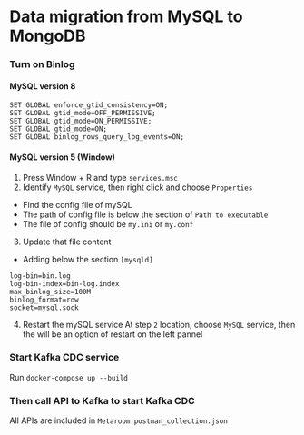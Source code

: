 # Data migration from MySQL to MongoDB


### Turn on Binlog
#### MySQL version 8
```
SET GLOBAL enforce_gtid_consistency=ON;
SET GLOBAL gtid_mode=OFF_PERMISSIVE;
SET GLOBAL gtid_mode=ON_PERMISSIVE;
SET GLOBAL gtid_mode=ON;
SET GLOBAL binlog_rows_query_log_events=ON;
```

#### MySQL version 5 (Window)
1. Press Window + R and type `services.msc`
2. Identify `MySQL` service, then right click and choose `Properties`
- Find the config file of mySQL 
- The path of config file is below the section of `Path to executable`
- The file of config should be `my.ini` or `my.conf`
3. Update that file content
- Adding below the section `[mysqld]`
```
log-bin=bin.log
log-bin-index=bin-log.index
max_binlog_size=100M
binlog_format=row
socket=mysql.sock
```
4. Restart the mySQL service
At step `2` location, choose `MySQL` service, then the will be an option of restart on the left pannel


### Start Kafka CDC service
Run `docker-compose up --build`

### Then call API to Kafka to start Kafka CDC
All APIs are included in `Metaroom.postman_collection.json`